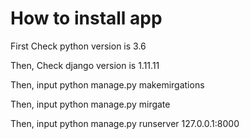 # How to install app

First Check python version is 3.6

Then, Check django version is 1.11.11

Then, input python manage.py makemirgations

Then, input python manage.py mirgate

Then, input python manage.py runserver 127.0.0.1:8000
